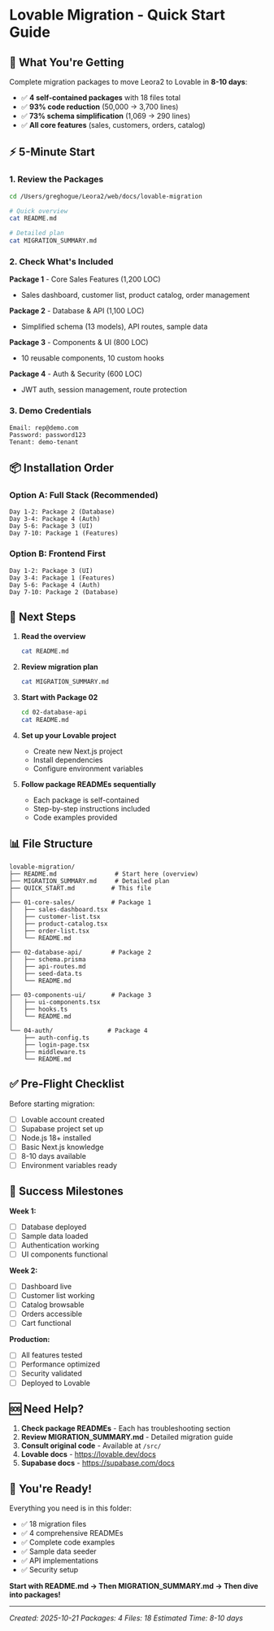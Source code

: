 # Lovable Migration - Quick Start Guide

## 🎯 What You're Getting

Complete migration packages to move Leora2 to Lovable in **8-10 days**:

- ✅ **4 self-contained packages** with 18 files total
- ✅ **93% code reduction** (50,000 → 3,700 lines)
- ✅ **73% schema simplification** (1,069 → 290 lines)
- ✅ **All core features** (sales, customers, orders, catalog)

## ⚡ 5-Minute Start

### 1. Review the Packages

```bash
cd /Users/greghogue/Leora2/web/docs/lovable-migration

# Quick overview
cat README.md

# Detailed plan
cat MIGRATION_SUMMARY.md
```

### 2. Check What's Included

**Package 1** - Core Sales Features (1,200 LOC)
- Sales dashboard, customer list, product catalog, order management

**Package 2** - Database & API (1,100 LOC)
- Simplified schema (13 models), API routes, sample data

**Package 3** - Components & UI (800 LOC)
- 10 reusable components, 10 custom hooks

**Package 4** - Auth & Security (600 LOC)
- JWT auth, session management, route protection

### 3. Demo Credentials

```
Email: rep@demo.com
Password: password123
Tenant: demo-tenant
```

## 📦 Installation Order

### Option A: Full Stack (Recommended)
```
Day 1-2: Package 2 (Database)
Day 3-4: Package 4 (Auth)
Day 5-6: Package 3 (UI)
Day 7-10: Package 1 (Features)
```

### Option B: Frontend First
```
Day 1-2: Package 3 (UI)
Day 3-4: Package 1 (Features)
Day 5-6: Package 4 (Auth)
Day 7-10: Package 2 (Database)
```

## 🚀 Next Steps

1. **Read the overview**
   ```bash
   cat README.md
   ```

2. **Review migration plan**
   ```bash
   cat MIGRATION_SUMMARY.md
   ```

3. **Start with Package 02**
   ```bash
   cd 02-database-api
   cat README.md
   ```

4. **Set up your Lovable project**
   - Create new Next.js project
   - Install dependencies
   - Configure environment variables

5. **Follow package READMEs sequentially**
   - Each package is self-contained
   - Step-by-step instructions included
   - Code examples provided

## 📊 File Structure

```
lovable-migration/
├── README.md                # Start here (overview)
├── MIGRATION_SUMMARY.md     # Detailed plan
├── QUICK_START.md          # This file
│
├── 01-core-sales/          # Package 1
│   ├── sales-dashboard.tsx
│   ├── customer-list.tsx
│   ├── product-catalog.tsx
│   ├── order-list.tsx
│   └── README.md
│
├── 02-database-api/        # Package 2
│   ├── schema.prisma
│   ├── api-routes.md
│   ├── seed-data.ts
│   └── README.md
│
├── 03-components-ui/       # Package 3
│   ├── ui-components.tsx
│   ├── hooks.ts
│   └── README.md
│
└── 04-auth/               # Package 4
    ├── auth-config.ts
    ├── login-page.tsx
    ├── middleware.ts
    └── README.md
```

## ✅ Pre-Flight Checklist

Before starting migration:

- [ ] Lovable account created
- [ ] Supabase project set up
- [ ] Node.js 18+ installed
- [ ] Basic Next.js knowledge
- [ ] 8-10 days available
- [ ] Environment variables ready

## 🎯 Success Milestones

**Week 1:**
- [ ] Database deployed
- [ ] Sample data loaded
- [ ] Authentication working
- [ ] UI components functional

**Week 2:**
- [ ] Dashboard live
- [ ] Customer list working
- [ ] Catalog browsable
- [ ] Orders accessible
- [ ] Cart functional

**Production:**
- [ ] All features tested
- [ ] Performance optimized
- [ ] Security validated
- [ ] Deployed to Lovable

## 🆘 Need Help?

1. **Check package READMEs** - Each has troubleshooting section
2. **Review MIGRATION_SUMMARY.md** - Detailed migration guide
3. **Consult original code** - Available at `/src/`
4. **Lovable docs** - https://lovable.dev/docs
5. **Supabase docs** - https://supabase.com/docs

## 🎉 You're Ready!

Everything you need is in this folder:
- ✅ 18 migration files
- ✅ 4 comprehensive READMEs
- ✅ Complete code examples
- ✅ Sample data seeder
- ✅ API implementations
- ✅ Security setup

**Start with README.md → Then MIGRATION_SUMMARY.md → Then dive into packages!**

---

*Created: 2025-10-21*
*Packages: 4*
*Files: 18*
*Estimated Time: 8-10 days*
